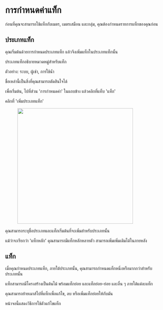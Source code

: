 # การกำหนดค่าแท็ก

ก่อนที่คุณจะสามารถใช้แท็กกับเมตร, เมตรเสมือน และกลุ่ม, คุณต้องกำหนดรายการแท็กของคุณก่อน



## ประเภทแท็ก

คุณเริ่มต้นด้วยการกำหนดประเภทแท็ก แล้วจึงเพิ่มแท็กในประเภทแท็กนั้น

ประเภทแท็กอธิบายหมวดหมู่สำหรับแท็ก

ตัวอย่าง: ระบบ, ผู้เช่า, การใช้น้ำ

ชื่อเหล่านี้เป็นสิ่งที่คุณสามารถตัดสินใจได้

เพื่อเริ่มต้น, ไปที่ส่วน 'การกำหนดค่า' ในแถบข้าง แล้วคลิกที่แท็บ 'แท็ก'

คลิกที่ 'เพิ่มประเภทแท็ก'

<figure><img src="../../.gitbook/assets/image (9).png" alt="" width="375"><figcaption></figcaption></figure>

คุณสามารถระบุชื่อประเภทและแท็กเริ่มต้นที่จะเพิ่มสำหรับประเภทนั้น

แม้ว่าจะเรียกว่า 'แท็กหลัก' คุณสามารถมีแท็กหลักหลายตัว สามารถเพิ่มเพิ่มเติมได้ในภายหลัง



## แท็ก

เมื่อคุณกำหนดประเภทแท็ก, ภายใต้ประเภทนั้น, คุณสามารถกำหนดแท็กหนึ่งหรือมากกว่าสำหรับประเภทนั้น

แท็กสามารถมีโครงสร้างเป็นต้นไม้ พร้อมแท็กย่อย และแท็กย่อย-ย่อย และอื่น ๆ ภายใต้แต่ละแท็ก

คุณสามารถย้ายเมาส์ไปที่แท็กเพื่อแก้ไข, ลบ หรือเพิ่มแท็กย่อยให้กับมัน

หน้าจอนี้แสดงวิธีการใช้ตัวแก้ไขแท็ก

<figure><img src="../../.gitbook/assets/image (10).png" alt=""><figcaption></figcaption></figure>
